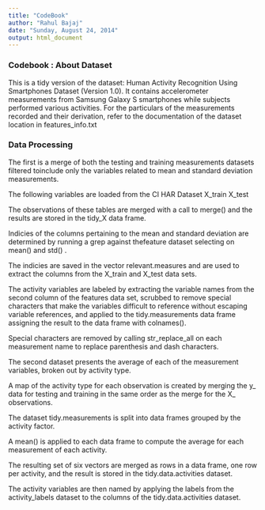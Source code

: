 ```yaml
---
title: "CodeBook"
author: "Rahul Bajaj"
date: "Sunday, August 24, 2014"
output: html_document
---
```


### Codebook : About Dataset

This is a tidy version of the dataset: Human Activity Recognition Using Smartphones Dataset (Version 1.0). It contains
accelerometer measurements from Samsung Galaxy S smartphones while subjects performed various activities. For the
particulars of the measurements recorded and their derivation, refer to the documentation of the dataset location in
features_info.txt

### Data Processing
The first is a merge of both the testing and training measurements datasets filtered toinclude only the variables related to mean and standard deviation measurements.

The following variables are loaded from the CI HAR Dataset
X_train
X_test

The observations of these tables are merged with a call to merge() and the results are stored in the tidy_X data frame.

Indicies of the columns pertaining to the mean and standard deviation are determined by running a grep against thefeature dataset selecting on mean() and std() . 

The indicies are saved in the vector relevant.measures and are used to
extract the columns from the X_train and X_test data sets.


The activity variables are labeled by extracting the variable names from the second column of the features data set, scrubbed to remove special characters that make the variables difficult to reference without escaping variable references, and applied to the tidy.measurements data frame assigning the result to the data frame with colnames(). 

Special characters are removed by calling str_replace_all on each measurement name to replace parenthesis and dash characters.

The second dataset presents the average of each of the measurement variables, broken out by activity type.

A map of the activity type for each observation is created by merging the y_ data for testing and training in the same order as the merge for the X_ observations.

The dataset tidy.measurements is split into data frames grouped by the activity factor. 

A mean() is applied to each data frame to compute the average for each measurement of each activity. 

The resulting set of six vectors are merged as rows in a data frame, one row per activity, and the result is stored in the tidy.data.activities dataset. 

The activity variables are then named by applying the labels from the activity_labels dataset to the columns of the tidy.data.activities dataset.

